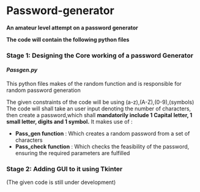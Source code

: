 # Password-generator

**An amateur level attempt on a password generator**

**The code will contain the following python files** 

### Stage 1: Designing the Core working of a password Generator 

#### _Passgen.py_
This python files makes of the random function and is responsible for random password generation

The given constraints of the code will be using (a-z),(A-Z),(0-9),(symbols)
The code will shall take an user input denoting the number of characters, then create a password,which shall **mandatorily include 1 Capital letter, 1 small letter, digits and 1 symbol.**
It makes use of : 
- **Pass_gen function** : Which creates a random password from a set of characters 
- **Pass_check function** : Which checks the feasibility of the password, ensuring the required parameters are fulfilled 

### Stage 2: Adding GUI to it using Tkinter 


(The given code is still under development)
